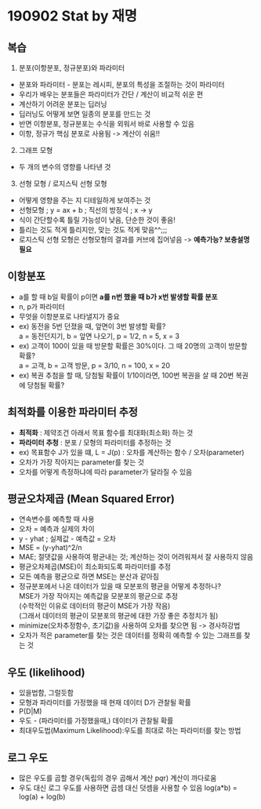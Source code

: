 # 190902 Stat by 재명
## 복습
1. 분포(이항분포, 정규분포)와 파라미터  
* 분포와 파라미터 - 분포는 레시피, 분포의 특성을 조절하는 것이 파라미터  
* 우리가 배우는 분포들은 파라미터가 간단 / 계산이 비교적 쉬운 편  
* 계산하기 어려운 분포는 딥러닝  
* 딥러닝도 어떻게 보면 일종의 분포를 만드는 것  
* 반면 이항분포, 정규분포는 수식을 외워서 바로 사용할 수 있음  
* 이항, 정규가 핵심 분포로 사용됨 -> 계산이 쉬움!!  
2. 그래프 모형  
* 두 개의 변수의 영향를 나타낸 것  
3. 선형 모형 / 로지스틱 선형 모형  
* 어떻게 영향을 주는 지 디테일하게 보여주는 것  
* 선형모형 ; y = ax + b ; 직선의 방정식 ; x -> y  
* 식이 간단할수록 틀릴 가능성이 낮음, 단순한 것이 좋음!   
* 틀리는 것도 적게 틀리지만, 맞는 것도 적게 맞음^^;;;  
* 로지스틱 선형 모형은 선형모형의 결과를 커브에 집어넣음 -> <b>예측가능? 보충설명 필요</b>  

## 이항분포
* a를 할 때 b일 확률이 p이면 <b>a를 n번 했을 때 b가 x번 발생할 확률 분포</b>  
* n, p가 파라미터
* 무엇을 이항분포로 나타낼지가 중요
* ex) 동전을 5번 던졌을 때, 앞면이  3번 발생할 확률?  
a = 동전던지기, b = 앞면 나오기, p = 1/2, n = 5, x = 3
* ex) 고객이 100이 있을 때 방문할 확률은 30%이다. 그 때 20명의 고객이 방문할 확률?  
a = 고객, b = 고객 방문, p = 3/10, n = 100, x = 20  
* ex) 복권 추첨을 할 때, 당첨될 확률이 1/10이라면, 100번 복권을 살 때 20번 복권에 당첨될 확률?  

## 최적화를 이용한 파라미터 추정
* <b>최적화</b> : 제약조건 아래서 목표 함수를 최대화(최소화) 하는 것  
* <b>파라미터 추청</b> : 분포 / 모형의 파라미터를 추정하는 것  
* ex) 목표함수 J가 있을 떄, L = J(p) : 오차를 계산하는 함수 / 오차(parameter)
* 오차가 가장 작아지는 parameter를 찾는 것
* 오차를 어떻게 측정하냐에 따라 parameter가 달라질 수 있음
## 평균오차제곱 (Mean Squared Error)
* 연속변수를 예측할 때 사용
* 오차 = 예측과 실제의 차이
* y - yhat ; 실제값 - 예측값 = 오차
* MSE = (y-yhat)^2/n
* MAE; 절댓값을 사용하여 평균내는 것; 계산하는 것이 어려워져서 잘 사용하지 않음
* 평균오차제곱(MSE)이 최소화되도록 파라미터를 추정
* 모든 예측을 평균으로 하면 MSE는 분산과 같아짐
* 정규분포에서 나온 데이터가 있을 때 모분포의 평균을 어떻게 추정하나?  
MSE가 가장 작아지는 예측값을 모분포의 평균으로 추정  
(수학적인 이유로 데이터의 평균이 MSE가 가장 작음)  
(그래서 데이터의 평균이 모분포의 평균에 대한 가장 좋은 추정치가 됨)  
* minimize(오차추정함수, 초기값)을 사용하여 오차를 찾으면 됨
-> 경사하강법 
* 오차가 적은 parameter를 찾는 것은 데이터를 정확히 예측할 수 있는 그래프를 찾는 것
## 우도 (likelihood)
* 있을법함, 그럴듯함
* 모형과 파라미터를 가정했을 때 현재 데이터 D가 관찰될 확률  
* P(D|M)  
* 우도 - (파라미터를 가정했을때,) 데이터가 관찰될 확률
* 최대우도법(Maximum Likelihood):우도를 최대로 하는 파라미터를 찾는 방법
## 로그 우도
* 많은 우도를 곱할 경우(독립의 경우 곱해서 계산 p*q*r) 계산이 까다로움
* 우도 대신 로그 우도를 사용하면 곱셈 대신 덧셈을 사용할 수 있음
log(a*b) = log(a) + log(b)